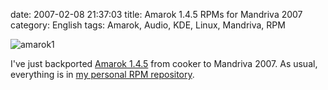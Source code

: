 date: 2007-02-08 21:37:03
title: Amarok 1.4.5 RPMs for Mandriva 2007
category: English
tags: Amarok, Audio, KDE, Linux, Mandriva, RPM

![amarok1](/static/uploads/2007/02/amarok145.png)

I've just backported [Amarok 1.4.5](http://amarok.kde.org/content/view/10/66/) from cooker to Mandriva 2007. As usual, everything is in [my personal RPM repository](http://github.com/kdeldycke/mandriva-specs).

